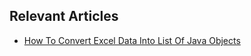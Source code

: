 ## Relevant Articles
- [How To Convert Excel Data Into List Of Java Objects](https://www.baeldung.com/java-convert-excel-data-into-list)